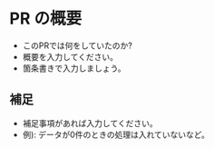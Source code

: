 # PR の概要
- このPRでは何をしていたのか?
- 概要を入力してください。
- 箇条書きで入力しましょう。

## 補足
- 補足事項があれば入力してください。
- 例): データが0件のときの処理は入れていないなど。
